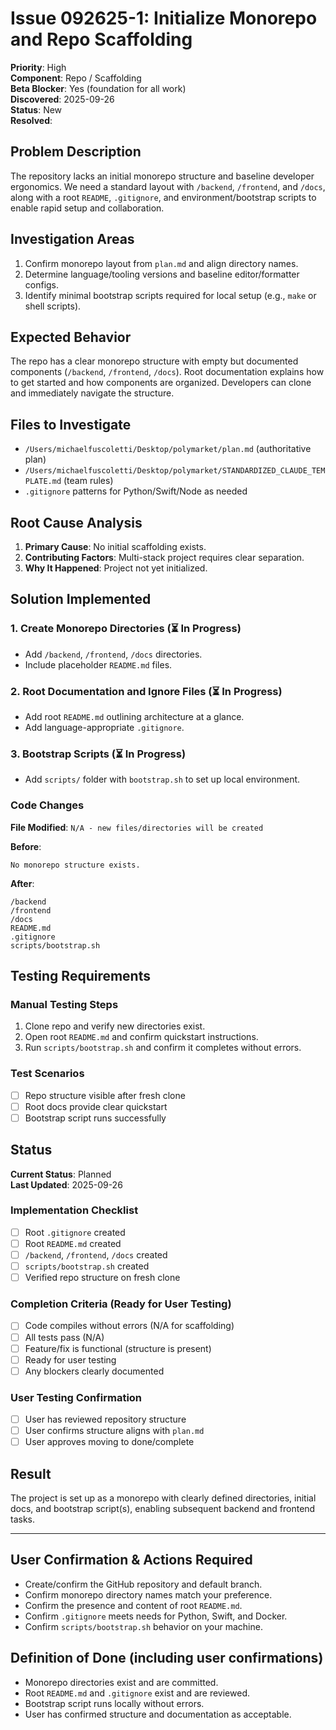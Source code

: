# Issue 092625-1: Initialize Monorepo and Repo Scaffolding

**Priority**: High  
**Component**: Repo / Scaffolding  
**Beta Blocker**: Yes (foundation for all work)  
**Discovered**: 2025-09-26  
**Status**: New  
**Resolved**: 

## Problem Description

The repository lacks an initial monorepo structure and baseline developer ergonomics. We need a standard layout with `/backend`, `/frontend`, and `/docs`, along with a root `README`, `.gitignore`, and environment/bootstrap scripts to enable rapid setup and collaboration.

## Investigation Areas

1. Confirm monorepo layout from `plan.md` and align directory names.  
2. Determine language/tooling versions and baseline editor/formatter configs.  
3. Identify minimal bootstrap scripts required for local setup (e.g., `make` or shell scripts).  

## Expected Behavior

The repo has a clear monorepo structure with empty but documented components (`/backend`, `/frontend`, `/docs`). Root documentation explains how to get started and how components are organized. Developers can clone and immediately navigate the structure.

## Files to Investigate

- `/Users/michaelfuscoletti/Desktop/polymarket/plan.md` (authoritative plan)
- `/Users/michaelfuscoletti/Desktop/polymarket/STANDARDIZED_CLAUDE_TEMPLATE.md` (team rules)
- `.gitignore` patterns for Python/Swift/Node as needed

## Root Cause Analysis

1. **Primary Cause**: No initial scaffolding exists.  
2. **Contributing Factors**: Multi-stack project requires clear separation.  
3. **Why It Happened**: Project not yet initialized.  

## Solution Implemented

### 1. Create Monorepo Directories (⏳ In Progress)
- Add `/backend`, `/frontend`, `/docs` directories.  
- Include placeholder `README.md` files.  

### 2. Root Documentation and Ignore Files (⏳ In Progress)
- Add root `README.md` outlining architecture at a glance.  
- Add language-appropriate `.gitignore`.  

### 3. Bootstrap Scripts (⏳ In Progress)
- Add `scripts/` folder with `bootstrap.sh` to set up local environment.  

### Code Changes

**File Modified**: `N/A - new files/directories will be created`

**Before**:
```text
No monorepo structure exists.
```

**After**:
```text
/backend
/frontend
/docs
README.md
.gitignore
scripts/bootstrap.sh
```

## Testing Requirements

### Manual Testing Steps
1. Clone repo and verify new directories exist.  
2. Open root `README.md` and confirm quickstart instructions.  
3. Run `scripts/bootstrap.sh` and confirm it completes without errors.  

### Test Scenarios
- [ ] Repo structure visible after fresh clone  
- [ ] Root docs provide clear quickstart  
- [ ] Bootstrap script runs successfully  

## Status

**Current Status**: Planned  
**Last Updated**: 2025-09-26

### Implementation Checklist
- [ ] Root `.gitignore` created  
- [ ] Root `README.md` created  
- [ ] `/backend`, `/frontend`, `/docs` created  
- [ ] `scripts/bootstrap.sh` created  
- [ ] Verified repo structure on fresh clone  

### Completion Criteria (Ready for User Testing)
- [ ] Code compiles without errors (N/A for scaffolding)  
- [ ] All tests pass (N/A)  
- [ ] Feature/fix is functional (structure is present)  
- [ ] Ready for user testing  
- [ ] Any blockers clearly documented  

### User Testing Confirmation
- [ ] User has reviewed repository structure  
- [ ] User confirms structure aligns with `plan.md`  
- [ ] User approves moving to done/complete  

## Result

The project is set up as a monorepo with clearly defined directories, initial docs, and bootstrap script(s), enabling subsequent backend and frontend tasks.

---

## User Confirmation & Actions Required

- Create/confirm the GitHub repository and default branch.  
- Confirm monorepo directory names match your preference.  
- Confirm the presence and content of root `README.md`.  
- Confirm `.gitignore` meets needs for Python, Swift, and Docker.  
- Confirm `scripts/bootstrap.sh` behavior on your machine.  

## Definition of Done (including user confirmations)

- Monorepo directories exist and are committed.  
- Root `README.md` and `.gitignore` exist and are reviewed.  
- Bootstrap script runs locally without errors.  
- User has confirmed structure and documentation as acceptable.  

